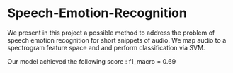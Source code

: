 # Speech-Emotion-Recognition
We present in this project a possible method to address the problem of speech emotion recognition for short snippets of audio. We map audio to a spectrogram feature space and and perform classification via SVM.

Our model achieved the following score : f1_macro = 0.69
